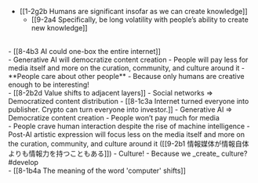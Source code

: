 - [[1-2g2b Humans are significant insofar as we can create knowledge]]
  - [[9-2a4 Specifically, be long volatility with people’s ability to create new knowledge]]
<br>
- [[8-4b3 AI could one-box the entire internet]]
<br>
- Generative AI will democratize content creation
  - People will pay less for media itself and more on the curation, community, and culture around it
    - **People care about other people**
      - Because only humans are creative enough to be interesting!
<br>
- [[8-2b2d Value shifts to adjacent layers]]
  - Social networks ⇒ Democratized content distribution
    - [[8-1c3a Internet turned everyone into publisher. Crypto can turn everyone into investor.]]
  - Generative AI ⇒ Democratize content creation
    - People won’t pay much for media
<br>
- People crave human interaction despite the rise of machine intelligence
  - Post-AI artistic expression will focus less on the media itself and more on the curation, community, and culture around it ([[9-2b1 情報媒体が情報自体よりも情報力を持つこともある]])
    - Culture!
      - Because we _create_ culture? #develop 
<br>
- [[8-1b4a The meaning of the word 'computer' shifts]]
